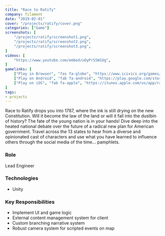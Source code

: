```yaml
---
title: "Race to Ratify"
company: filament
date: "2019-02-01"
cover: "/projects/ratify/cover.png"
categories: ["Game"]
screenshots: [
    "/projects/ratify/screenshot1.png",
    "/projects/ratify/screenshot2.png",
    "/projects/ratify/screenshot3.png",
]
videos: [
    "https://www.youtube.com/embed/uOyPrS5W1Ug",
]
gamelinks: [
    ["Play in Browser", "fas fa-globe", "https://www.icivics.org/games/race-to-ratify"],
    ["Play on Android", "fab fa-android", "https://play.google.com/store/apps/details?id=com.filament.icivics.ratify&hl=en"],
    ["Play on iOS", "fab fa-apple", "https://itunes.apple.com/us/app/race-to-ratify/id1454292874?mt=8"],
]
tags:
- projects
---
```


Race to Ratify drops you into 1787, where the ink is still drying on the new Constitution. Will it become the law of the land or will it fall into the dustbin of history? The fate of the young nation is in your hands! Dive deep into the heated national debate over the future of a radical new plan for American government. Travel across the 13 states to hear from a diverse and opinionated cast of characters and use what you have learned to influence others through the social media of the time... pamphlets.

### Role
Lead Engineer

### Technologies
* Unity

### Key Responsibilities
* Implement UI and game logic
* External content management system for client
* Custom branching narrative system
* Robust camera system for scripted events on map